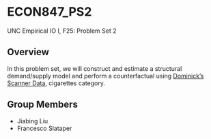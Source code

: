 # ECON847_PS2
UNC Empirical IO I, F25: Problem Set 2

## Overview
In this problem set, we will construct and estimate a structural demand/supply model and perform a counterfactual using [Dominick’s Scanner Data](https://www.chicagobooth.edu/research/kilts/research-data/dominicks), cigarettes category.

## Group Members
- Jiabing Liu
- Francesco Slataper
